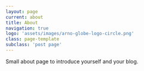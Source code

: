 ```yaml
---
layout: page
current: about
title: About
navigation: true
logo: 'assets/images/arno-globe-logo-circle.png'
class: page-template
subclass: 'post page'
---
```


Small about page to introduce yourself and your blog.